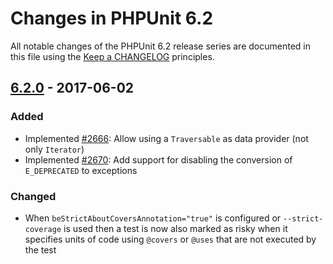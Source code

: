 # Changes in PHPUnit 6.2

All notable changes of the PHPUnit 6.2 release series are documented in this file using the [Keep a CHANGELOG](http://keepachangelog.com/) principles.

## [6.2.0] - 2017-06-02

### Added

* Implemented [#2666](https://github.com/sebastianbergmann/phpunit/pull/2666): Allow using a `Traversable` as data provider (not only `Iterator`)
* Implemented [#2670](https://github.com/sebastianbergmann/phpunit/issues/2670): Add support for disabling the conversion of `E_DEPRECATED` to exceptions

### Changed

* When `beStrictAboutCoversAnnotation="true"` is configured or `--strict-coverage` is used then a test is now also marked as risky when it specifies units of code using `@covers` or `@uses` that are not executed by the test

[6.2.0]: https://github.com/sebastianbergmann/phpunit/compare/6.1...6.2.0

